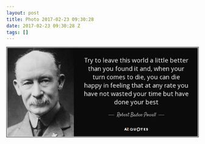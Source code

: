 ```yaml
---
layout: post
title: Photo 2017-02-23 09:30:28
date: 2017-02-23 09:30:28 Z
tags: []
---
```

![](/media/2017/02/157605533916.jpg)
